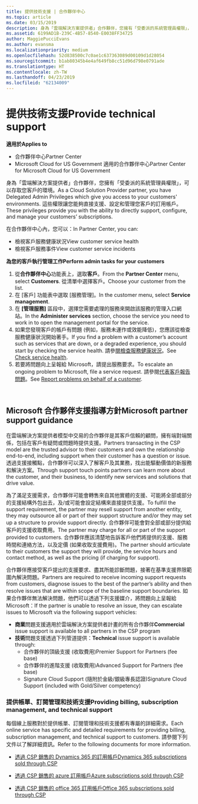 ```yaml
---
title: 提供技術支援 | 合作夥伴中心
ms.topic: article
ms.date: 03/15/2019
description: 身為「雲端解決方案提供者」合作夥伴，您擁有「受委派的系統管理員權限」，可以存取您客戶的環境。
ms.assetid: 6199AD1B-239C-4B57-8540-E0038FF34725
author: MaggiePucciEvans
ms.author: evansma
ms.localizationpriority: medium
ms.openlocfilehash: 52d838500c7c0ae1c637363089d00109d1d28054
ms.sourcegitcommit: b1ab80345b4e4af649fb8cc51d96d798e0791ade
ms.translationtype: HT
ms.contentlocale: zh-TW
ms.lasthandoff: 04/23/2019
ms.locfileid: "62134009"
---
```

# <a name="provide-technical-support"></a><span data-ttu-id="c9ec7-103">提供技術支援</span><span class="sxs-lookup"><span data-stu-id="c9ec7-103">Provide technical support</span></span>

<span data-ttu-id="c9ec7-104">**適用於**</span><span class="sxs-lookup"><span data-stu-id="c9ec7-104">**Applies to**</span></span>

-  <span data-ttu-id="c9ec7-105">合作夥伴中心</span><span class="sxs-lookup"><span data-stu-id="c9ec7-105">Partner Center</span></span>
-  <span data-ttu-id="c9ec7-106">Microsoft Cloud for US Government 適用的合作夥伴中心</span><span class="sxs-lookup"><span data-stu-id="c9ec7-106">Partner Center for Microsoft Cloud for US Government</span></span>


<span data-ttu-id="c9ec7-107">身為「雲端解決方案提供者」合作夥伴，您擁有「受委派的系統管理員權限」，可以存取您客戶的環境。</span><span class="sxs-lookup"><span data-stu-id="c9ec7-107">As a Cloud Solution Provider partner, you have Delegated Admin Privileges which give you access to your customers' environments.</span></span> <span data-ttu-id="c9ec7-108">這些權限讓您能夠直接支援、設定和管理您客戶的訂用帳戶。</span><span class="sxs-lookup"><span data-stu-id="c9ec7-108">These privileges provide you with the ability to directly support, configure, and manage your customers’ subscriptions.</span></span>

<span data-ttu-id="c9ec7-109">在合作夥伴中心內，您可以：</span><span class="sxs-lookup"><span data-stu-id="c9ec7-109">In Partner Center, you can:</span></span>

-   <span data-ttu-id="c9ec7-110">檢視客戶服務健康狀況</span><span class="sxs-lookup"><span data-stu-id="c9ec7-110">View customer service health</span></span>
-   <span data-ttu-id="c9ec7-111">檢視客戶服務事件</span><span class="sxs-lookup"><span data-stu-id="c9ec7-111">View customer service incidents</span></span>

<span data-ttu-id="c9ec7-112">**為您的客戶執行管理工作**</span><span class="sxs-lookup"><span data-stu-id="c9ec7-112">**Perform admin tasks for your customers**</span></span>

1.  <span data-ttu-id="c9ec7-113">從**合作夥伴中心**功能表上，選取**客戶**。</span><span class="sxs-lookup"><span data-stu-id="c9ec7-113">From the **Partner Center** menu, select **Customers**.</span></span> <span data-ttu-id="c9ec7-114">從清單中選擇客戶。</span><span class="sxs-lookup"><span data-stu-id="c9ec7-114">Choose your customer from the list.</span></span>
2.  <span data-ttu-id="c9ec7-115">在 \[客戶\] 功能表中選取 \[服務管理\]。</span><span class="sxs-lookup"><span data-stu-id="c9ec7-115">In the customer menu, select **Service management**.</span></span>
3.  <span data-ttu-id="c9ec7-116">在 **\[管理服務\]** 區段中，選擇您需要處理的服務來開啟該服務的管理入口網站。</span><span class="sxs-lookup"><span data-stu-id="c9ec7-116">In the **Administer services** section, choose the service you need to work in to open the management portal for the service.</span></span>
4.  <span data-ttu-id="c9ec7-117">如果您發現客戶的帳戶有問題 (例如，服務未運作或效能降低)，您應該從檢查服務健康狀況開始著手。</span><span class="sxs-lookup"><span data-stu-id="c9ec7-117">If you find a problem with a customer’s account such as services that are down, or a degraded experience, you should start by checking the service health.</span></span> <span data-ttu-id="c9ec7-118">請參[閱檢查服務健康狀況](check-service-health.md)。</span><span class="sxs-lookup"><span data-stu-id="c9ec7-118">See [Check service health](check-service-health.md).</span></span>
5.  <span data-ttu-id="c9ec7-119">若要將問題向上呈報給 Microsoft，請提出服務要求。</span><span class="sxs-lookup"><span data-stu-id="c9ec7-119">To escalate an ongoing problem to Microsoft, file a service request.</span></span> <span data-ttu-id="c9ec7-120">請參閱[代表客戶報告問題](report-problems-on-behalf-of-a-customer.md)。</span><span class="sxs-lookup"><span data-stu-id="c9ec7-120">See [Report problems on behalf of a customer](report-problems-on-behalf-of-a-customer.md).</span></span>

 
## <a name="microsoft-partner-support-guidance"></a><span data-ttu-id="c9ec7-121">Microsoft 合作夥伴支援指導方針</span><span class="sxs-lookup"><span data-stu-id="c9ec7-121">Microsoft partner support guidance</span></span>

<span data-ttu-id="c9ec7-122">在雲端解決方案提供者模型中交易的合作夥伴是其客戶信賴的顧問，擁有端對端關係，包括在客戶有疑問或問題時提供支援。</span><span class="sxs-lookup"><span data-stu-id="c9ec7-122">Partners transacting in the CSP model are the trusted advisor to their customers and own the relationship end-to-end, including support when their customer has a question or issue.</span></span> <span data-ttu-id="c9ec7-123">透過支援接觸點，合作夥伴可以深入了解客戶及其業務，找出能驅動價值的新服務和解決方案。</span><span class="sxs-lookup"><span data-stu-id="c9ec7-123">Through support touch points partners can learn more about the customer, and their business, to identify new services and solutions that drive value.</span></span>

<span data-ttu-id="c9ec7-124">為了滿足支援需求，合作夥伴可能會轉售來自其他實體的支援、可能將全部或部分的支援結構外包出去，及/或可能會設定結構來直接提供支援。</span><span class="sxs-lookup"><span data-stu-id="c9ec7-124">To fulfill the support requirement, the partner may resell support from another entity, they may outsource all or part of their support structure and/or they may set up a structure to provide support directly.</span></span>  <span data-ttu-id="c9ec7-125">合作夥伴可能會對全部或部分提供給客戶的支援收取費用。</span><span class="sxs-lookup"><span data-stu-id="c9ec7-125">The partner may charge for all or part of the support provided to customers.</span></span> <span data-ttu-id="c9ec7-126">合作夥伴應該清楚地告訴客戶他們將提供的支援、服務時間和連絡方法，以及定價 (如果收取支援費用)。</span><span class="sxs-lookup"><span data-stu-id="c9ec7-126">The partner should articulate to their customers the support they will provide, the service hours and contact method, as well as the pricing (if charging for support).</span></span> 

<span data-ttu-id="c9ec7-127">合作夥伴應接受客戶提出的支援要求、盡其所能診斷問題，接著在基準支援界限範圍內解決問題。</span><span class="sxs-lookup"><span data-stu-id="c9ec7-127">Partners are required to receive incoming support requests from customers, diagnose issues to the best of the partner’s ability and then resolve issues that are within scope of the baseline support boundaries.</span></span> <span data-ttu-id="c9ec7-128">如果合作夥伴無法解決問題，他們可以透過下列支援媒介，將問題向上呈報給 Microsoft：</span><span class="sxs-lookup"><span data-stu-id="c9ec7-128">If the partner is unable to resolve an issue, they can escalate issues to Microsoft via the following support vehicles:</span></span>

- <span data-ttu-id="c9ec7-129">**商業**問題支援適用於雲端解決方案提供者計畫的所有合作夥伴</span><span class="sxs-lookup"><span data-stu-id="c9ec7-129">**Commercial** issue support is available to all partners in the CSP program</span></span>
-   <span data-ttu-id="c9ec7-130">**技術**問題支援透過下列管道提供：</span><span class="sxs-lookup"><span data-stu-id="c9ec7-130">**Technical** issue support is available through:</span></span>
    -   <span data-ttu-id="c9ec7-131">合作夥伴的頂級支援 (收取費用)</span><span class="sxs-lookup"><span data-stu-id="c9ec7-131">Premier Support for Partners (fee base)</span></span>
    -   <span data-ttu-id="c9ec7-132">合作夥伴的進階支援 (收取費用)</span><span class="sxs-lookup"><span data-stu-id="c9ec7-132">Advanced Support for Partners (fee base)</span></span>
    -   <span data-ttu-id="c9ec7-133">Signature Cloud Support (隨附於金級/銀級專長認證)</span><span class="sxs-lookup"><span data-stu-id="c9ec7-133">Signature Cloud Support (included with Gold/Silver competency)</span></span>

### <a name="providing-billing-subscription-management-and-technical-support"></a><span data-ttu-id="c9ec7-134">提供帳單、訂閱管理和技術支援</span><span class="sxs-lookup"><span data-stu-id="c9ec7-134">Providing billing, subscription management, and technical support</span></span> 

<span data-ttu-id="c9ec7-135">每個線上服務對於提供帳單、訂閱管理和技術支援都有專屬的詳細需求。</span><span class="sxs-lookup"><span data-stu-id="c9ec7-135">Each online service has specific and detailed requirements for providing billing, subscription management, and technical support to customers.</span></span> <span data-ttu-id="c9ec7-136">請參閱下列文件以了解詳細資訊。</span><span class="sxs-lookup"><span data-stu-id="c9ec7-136">Refer to the following documents for more information.</span></span>

-   [<span data-ttu-id="c9ec7-137">透過 CSP 銷售的 Dynamics 365 的訂用帳戶</span><span class="sxs-lookup"><span data-stu-id="c9ec7-137">Dynamics 365 subscriptions sold through CSP</span></span>](https://www.microsoftpartnercommunity.com/t5/CSP/Microsoft-Partner-Support-Guidance/m-p/5262#M30)

-   [<span data-ttu-id="c9ec7-138">透過 CSP 銷售的 azure 訂用帳戶</span><span class="sxs-lookup"><span data-stu-id="c9ec7-138">Azure subscriptions sold through CSP</span></span>](https://www.microsoftpartnercommunity.com/t5/CSP/Microsoft-Partner-Support-Guidance/m-p/5263#M31)

-   [<span data-ttu-id="c9ec7-139">透過 CSP 銷售的 office 365 訂用帳戶</span><span class="sxs-lookup"><span data-stu-id="c9ec7-139">Office 365 subscriptions sold through CSP</span></span>](https://www.microsoftpartnercommunity.com/t5/CSP/Microsoft-Partner-Support-Guidance/m-p/5264#M32)
 



